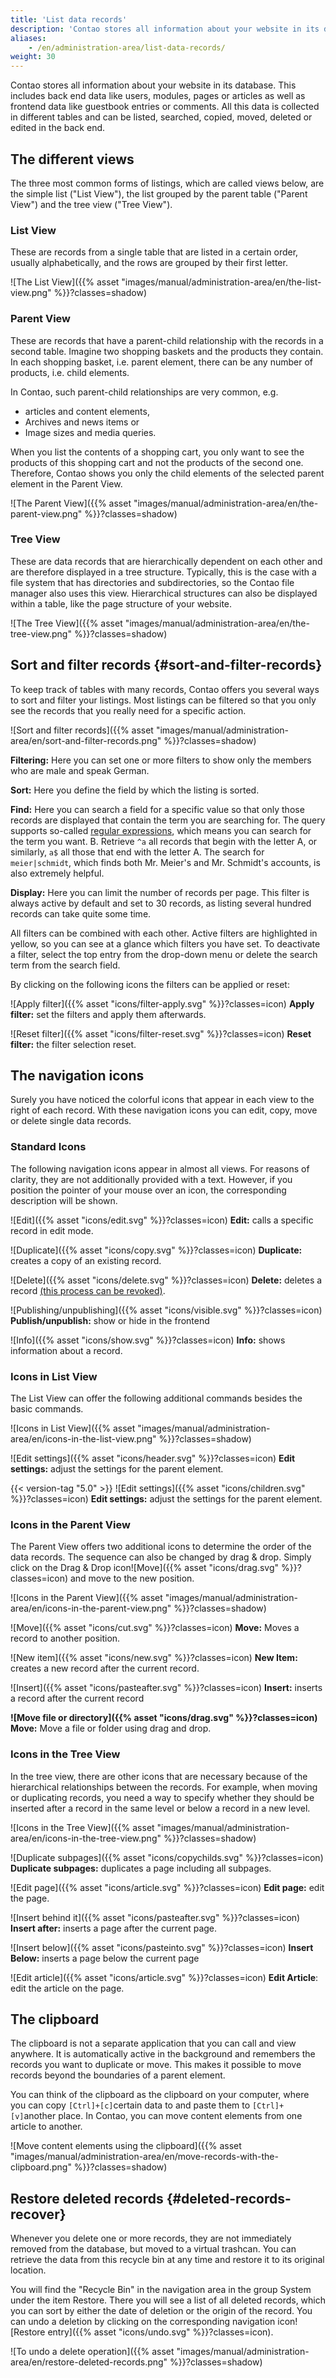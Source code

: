 ```yaml
---
title: 'List data records'
description: 'Contao stores all information about your website in its database. This includes back end data like users, modules, pages or articles as well as front end data like guestbook entries or comments.'
aliases:
    - /en/administration-area/list-data-records/
weight: 30
---
```


Contao stores all information about your website in its database. This includes back end data like users, modules, 
pages or articles as well as frontend data like guestbook entries or comments. All this data is collected in different 
tables and can be listed, searched, copied, moved, deleted or edited in the back end.


## The different views

The three most common forms of listings, which are called views below, are the simple list ("List View"), the list 
grouped by the parent table ("Parent View") and the tree view ("Tree View").


### List View

These are records from a single table that are listed in a certain order, usually alphabetically, and the rows are 
grouped by their first letter.

![The List View]({{% asset "images/manual/administration-area/en/the-list-view.png" %}}?classes=shadow)


### Parent View

These are records that have a parent-child relationship with the records in a second table. Imagine two shopping 
baskets and the products they contain. In each shopping basket, i.e. parent element, there can be any number of 
products, i.e. child elements.

In Contao, such parent-child relationships are very common, e.g.

- articles and content elements,
- Archives and news items or
- Image sizes and media queries.

When you list the contents of a shopping cart, you only want to see the products of this shopping cart and not the 
products of the second one. Therefore, Contao shows you only the child elements of the selected parent element in the 
Parent View.

![The Parent View]({{% asset "images/manual/administration-area/en/the-parent-view.png" %}}?classes=shadow)


### Tree View

These are data records that are hierarchically dependent on each other and are therefore displayed in a tree structure. 
Typically, this is the case with a file system that has directories and subdirectories, so the Contao file manager also 
uses this view. Hierarchical structures can also be displayed within a table, like the page structure of your website.

![The Tree View]({{% asset "images/manual/administration-area/en/the-tree-view.png" %}}?classes=shadow)


## Sort and filter records {#sort-and-filter-records}

To keep track of tables with many records, Contao offers you several ways to sort and filter your listings. Most 
listings can be filtered so that you only see the records that you really need for a specific action.

![Sort and filter records]({{% asset "images/manual/administration-area/en/sort-and-filter-records.png" %}}?classes=shadow)

**Filtering:** Here you can set one or more filters to show only the members who are male and speak German.

**Sort:** Here you define the field by which the listing is sorted.

**Find:** Here you can search a field for a specific value so that only those records are displayed that contain the 
term you are searching for. The query supports so-called [regular expressions](https://regexone.com/), which means you can search for the 
term you want. B. Retrieve `^a` all records that begin with the letter A, or similarly, `a$` all those that end with 
the letter A. The search for `meier|schmidt`, which finds both Mr. Meier's and Mr. Schmidt's accounts, is also 
extremely helpful.

**Display:** Here you can limit the number of records per page. This filter is always active by default and set to 30 
records, as listing several hundred records can take quite some time.

All filters can be combined with each other. Active filters are highlighted in yellow, so you can see at a glance which 
filters you have set. To deactivate a filter, select the top entry from the drop-down menu or delete the search term 
from the search field.

By clicking on the following icons the filters can be applied or reset:

![Apply filter]({{% asset "icons/filter-apply.svg" %}}?classes=icon) **Apply filter:** set the filters and apply them 
afterwards.

![Reset filter]({{% asset "icons/filter-reset.svg" %}}?classes=icon) **Reset filter:** the filter selection reset.


## The navigation icons

Surely you have noticed the colorful icons that appear in each view to the right of each record. With these navigation 
icons you can edit, copy, move or delete single data records.


### Standard Icons

The following navigation icons appear in almost all views. For reasons of clarity, they are not additionally provided 
with a text. However, if you position the pointer of your mouse over an icon, the corresponding description will be 
shown.

![Edit]({{% asset "icons/edit.svg" %}}?classes=icon) **Edit:** calls a specific record in edit mode.

![Duplicate]({{% asset "icons/copy.svg" %}}?classes=icon) **Duplicate:** creates a copy of an existing record.

![Delete]({{% asset "icons/delete.svg" %}}?classes=icon) **Delete:** deletes a record [(this process can be revoked)](#deleted-records-recover).

![Publishing/unpublishing]({{% asset "icons/visible.svg" %}}?classes=icon) **Publish/unpublish:** show or hide in the 
frontend

![Info]({{% asset "icons/show.svg" %}}?classes=icon) **Info:** shows information about a record.


### Icons in List View

The List View can offer the following additional commands besides the basic commands.

![Icons in List View]({{% asset "images/manual/administration-area/en/icons-in-the-list-view.png" %}}?classes=shadow)

![Edit settings]({{% asset "icons/header.svg" %}}?classes=icon) **Edit settings:** adjust the settings for the parent 
element.

{{< version-tag "5.0" >}} ![Edit settings]({{% asset "icons/children.svg" %}}?classes=icon) **Edit settings:** adjust 
the settings for the parent element.


### Icons in the Parent View

The Parent View offers two additional icons to determine the order of the data records. The sequence can also be 
changed by drag &amp; drop. Simply click on the Drag &amp; Drop icon![Move]({{% asset "icons/drag.svg" %}}?classes=icon) 
and move to the new position.

![Icons in the Parent View]({{% asset "images/manual/administration-area/en/icons-in-the-parent-view.png" %}}?classes=shadow)

![Move]({{% asset "icons/cut.svg" %}}?classes=icon) **Move:** Moves a record to another position.

![New item]({{% asset "icons/new.svg" %}}?classes=icon) **New Item:** creates a new record after the current record.

![Insert]({{% asset "icons/pasteafter.svg" %}}?classes=icon) **Insert:** inserts a record after the current record

**![Move file or directory]({{% asset "icons/drag.svg" %}}?classes=icon) Move:** Move a file or folder using drag and 
drop.


### Icons in the Tree View

In the tree view, there are other icons that are necessary because of the hierarchical relationships between the 
records. For example, when moving or duplicating records, you need a way to specify whether they should be inserted 
after a record in the same level or below a record in a new level.

![Icons in the Tree View]({{% asset "images/manual/administration-area/en/icons-in-the-tree-view.png" %}}?classes=shadow)

![Duplicate subpages]({{% asset "icons/copychilds.svg" %}}?classes=icon) **Duplicate subpages:** duplicates a page including all subpages.

![Edit page]({{% asset "icons/article.svg" %}}?classes=icon) **Edit page:** edit the page.

![Insert behind it]({{% asset "icons/pasteafter.svg" %}}?classes=icon) **Insert after:** inserts a page after the current page.

![Insert below]({{% asset "icons/pasteinto.svg" %}}?classes=icon) **Insert Below:** inserts a page below the current page

![Edit article]({{% asset "icons/article.svg" %}}?classes=icon) **Edit Article**: edit the article on the page.


## The clipboard

The clipboard is not a separate application that you can call and view anywhere. It is automatically active in the 
background and remembers the records you want to duplicate or move. This makes it possible to move records beyond the 
boundaries of a parent element.

You can think of the clipboard as the clipboard on your computer, where you can copy `[Ctrl]+[c]`certain data to and 
paste them to `[Ctrl]+[v]`another place. In Contao, you can move content elements from one article to another.

![Move content elements using the clipboard]({{% asset "images/manual/administration-area/en/move-records-with-the-clipboard.png" %}}?classes=shadow)


## Restore deleted records {#deleted-records-recover}

Whenever you delete one or more records, they are not immediately removed from the database, but moved to a virtual 
trashcan. You can retrieve the data from this recycle bin at any time and restore it to its original location.

You will find the "Recycle Bin" in the navigation area in the group System under the item Restore. There you will see a 
list of all deleted records, which you can sort by either the date of deletion or the origin of the record. You can 
undo a deletion by clicking on the corresponding navigation icon![Restore entry]({{% asset "icons/undo.svg" %}}?classes=icon).

![To undo a delete operation]({{% asset "images/manual/administration-area/en/restore-deleted-records.png" %}}?classes=shadow)

